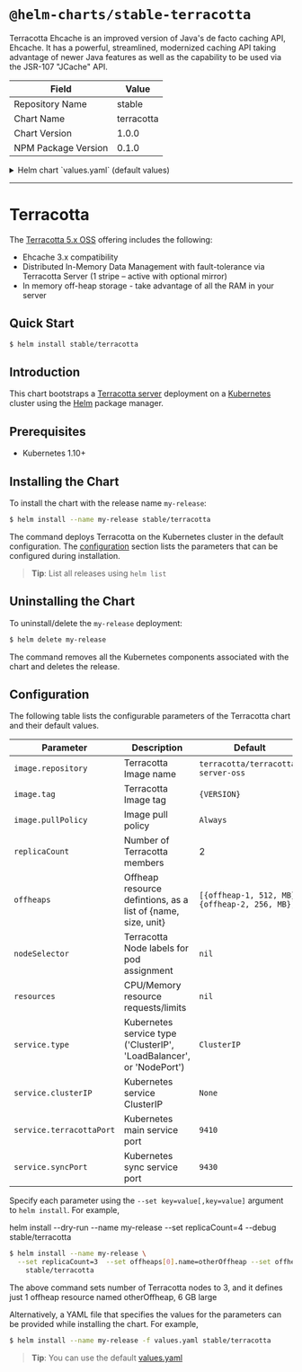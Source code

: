 # `@helm-charts/stable-terracotta`

Terracotta Ehcache is an improved version of Java's de facto caching API, Ehcache. It has a powerful, streamlined, modernized caching API taking advantage of newer Java features as well as the capability to be used via the JSR-107 "JCache" API.

| Field               | Value      |
| ------------------- | ---------- |
| Repository Name     | stable     |
| Chart Name          | terracotta |
| Chart Version       | 1.0.0      |
| NPM Package Version | 0.1.0      |

<details>

<summary>Helm chart `values.yaml` (default values)</summary>

```yaml
# Terracotta Image definitions are available at : https://github.com/Terracotta-OSS/docker

image:
  repository: terracotta/terracotta-server-oss
  tag: 5.5.1
  pullPolicy: Always

website: 'https://github.com/Terracotta-OSS/docker'

sampleEhcacheClientImage:
  repository: terracotta/sample-ehcache-client
  tag: 5.5.1

replicaCount: 2

# specify as many offheap resources as you want; provided you have enough resources on the node
# and you have caching clients using those resources for their clustered tiers !
offheaps:
  - name: offheap-1
    unit: MB
    size: 512
  - name: offheap-2
    unit: MB
    size: 256

service:
  type: ClusterIP
  terracottaPort: 9410
  syncPort: 9430
  # None is headless service; still useful for the StatefulSet that relies on it
  clusterIP: 'None'

tolerateUnreadyEndpoints: true

resources:
  {}
  # We usually recommend not to specify default resources and to leave this as a conscious
  # choice for the user. This also increases chances charts run on environments with little
  # resources, such as Minikube. If you do want to specify resources, uncomment the following
  # lines, adjust them as necessary, and remove the curly braces after 'resources:'.
  # limits:
  #  cpu: 100m
  #  memory: 128Mi
  # requests:
  #  cpu: 100m
  #  memory: 128Mi

nodeSelector: {}

tolerations: []

affinity: {}

rbac:
  # Specifies whether RBAC resources should be created
  create: true

serviceAccount:
  # Specifies whether a ServiceAccount should be created
  create: true
  # The name of the ServiceAccount to use.
  # If not set and create is true, a name is generated using the fullname template
  name:
```

</details>

---

# Terracotta

The [Terracotta 5.x OSS](http://www.terracotta.org/) offering includes the following:

- Ehcache 3.x compatibility
- Distributed In-Memory Data Management with fault-tolerance via Terracotta Server (1 stripe – active with optional mirror)
- In memory off-heap storage - take advantage of all the RAM in your server

## Quick Start

```bash
$ helm install stable/terracotta
```

## Introduction

This chart bootstraps a [Terracotta server](https://github.com/Terracotta-OSS/docker) deployment on a [Kubernetes](http://kubernetes.io) cluster using the [Helm](https://helm.sh) package manager.

## Prerequisites

- Kubernetes 1.10+

## Installing the Chart

To install the chart with the release name `my-release`:

```bash
$ helm install --name my-release stable/terracotta
```

The command deploys Terracotta on the Kubernetes cluster in the default configuration. The [configuration](#configuration) section lists the parameters that can be configured during installation.

> **Tip**: List all releases using `helm list`

## Uninstalling the Chart

To uninstall/delete the `my-release` deployment:

```bash
$ helm delete my-release
```

The command removes all the Kubernetes components associated with the chart and deletes the release.

## Configuration

The following table lists the configurable parameters of the Terracotta chart and their default values.

| Parameter                | Description                                                          | Default                                        |
| ------------------------ | -------------------------------------------------------------------- | ---------------------------------------------- |
| `image.repository`       | Terracotta Image name                                                | `terracotta/terracotta-server-oss`             |
| `image.tag`              | Terracotta Image tag                                                 | `{VERSION}`                                    |
| `image.pullPolicy`       | Image pull policy                                                    | `Always`                                       |
| `replicaCount`           | Number of Terracotta members                                         | 2                                              |
| `offheaps`               | Offheap resource defintions, as a list of {name, size, unit}         | `[{offheap-1, 512, MB}, {offheap-2, 256, MB}]` |
| `nodeSelector`           | Terracotta Node labels for pod assignment                            | `nil`                                          |
| `resources`              | CPU/Memory resource requests/limits                                  | `nil`                                          |
| `service.type`           | Kubernetes service type ('ClusterIP', 'LoadBalancer', or 'NodePort') | `ClusterIP`                                    |
| `service.clusterIP`      | Kubernetes service ClusterIP                                         | `None`                                         |
| `service.terracottaPort` | Kubernetes main service port                                         | `9410`                                         |
| `service.syncPort`       | Kubernetes sync service port                                         | `9430`                                         |

Specify each parameter using the `--set key=value[,key=value]` argument to `helm install`. For example,

helm install --dry-run --name my-release --set replicaCount=4 --debug stable/terracotta

```bash
$ helm install --name my-release \
  --set replicaCount=3  --set offheaps[0].name=otherOffheap --set offheaps[0].unit=GB --set offheaps[0].size=6 \
    stable/terracotta
```

The above command sets number of Terracotta nodes to 3, and it defines just 1 offheap resource named otherOffheap, 6 GB large

Alternatively, a YAML file that specifies the values for the parameters can be provided while installing the chart. For example,

```bash
$ helm install --name my-release -f values.yaml stable/terracotta
```

> **Tip**: You can use the default [values.yaml](values.yaml)
